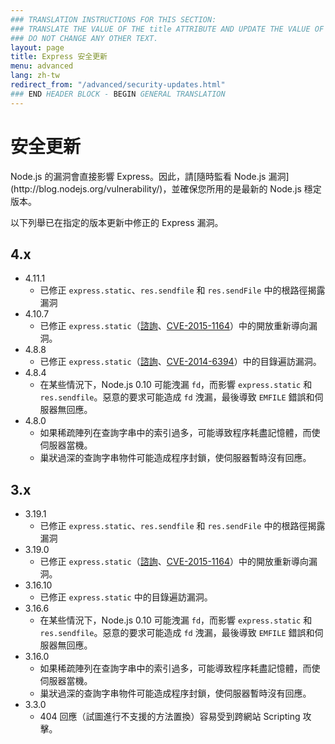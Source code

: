 ```yaml
---
### TRANSLATION INSTRUCTIONS FOR THIS SECTION:
### TRANSLATE THE VALUE OF THE title ATTRIBUTE AND UPDATE THE VALUE OF THE lang ATTRIBUTE. 
### DO NOT CHANGE ANY OTHER TEXT. 
layout: page
title: Express 安全更新
menu: advanced
lang: zh-tw
redirect_from: "/advanced/security-updates.html"
### END HEADER BLOCK - BEGIN GENERAL TRANSLATION
---
```


# 安全更新

<div class="doc-box doc-notice" markdown="1">
Node.js 的漏洞會直接影響 Express。因此，請[隨時監看 Node.js 漏洞](http://blog.nodejs.org/vulnerability/)，並確保您所用的是最新的 Node.js 穩定版本。
</div>

以下列舉已在指定的版本更新中修正的 Express 漏洞。

## 4.x

  * 4.11.1
    * 已修正 `express.static`、`res.sendfile` 和 `res.sendFile` 中的根路徑揭露漏洞
  * 4.10.7
    * 已修正 `express.static`（[諮詢](https://nodesecurity.io/advisories/serve-static-open-redirect)、[CVE-2015-1164](http://cve.mitre.org/cgi-bin/cvename.cgi?name=CVE-2015-1164)）中的開放重新導向漏洞。
  * 4.8.8
    * 已修正 `express.static`（[諮詢](http://nodesecurity.io/advisories/send-directory-traversal)、[CVE-2014-6394](http://cve.mitre.org/cgi-bin/cvename.cgi?name=CVE-2014-6394)）中的目錄遍訪漏洞。
  * 4.8.4
    * 在某些情況下，Node.js 0.10 可能洩漏 `fd`，而影響 `express.static` 和 `res.sendfile`。惡意的要求可能造成 `fd` 洩漏，最後導致 `EMFILE` 錯誤和伺服器無回應。
  * 4.8.0
    * 如果稀疏陣列在查詢字串中的索引過多，可能導致程序耗盡記憶體，而使伺服器當機。
    * 巢狀過深的查詢字串物件可能造成程序封鎖，使伺服器暫時沒有回應。

## 3.x

  * 3.19.1
    * 已修正 `express.static`、`res.sendfile` 和 `res.sendFile` 中的根路徑揭露漏洞
  * 3.19.0
    * 已修正 `express.static`（[諮詢](https://nodesecurity.io/advisories/serve-static-open-redirect)、[CVE-2015-1164](http://cve.mitre.org/cgi-bin/cvename.cgi?name=CVE-2015-1164)）中的開放重新導向漏洞。
  * 3.16.10
    * 已修正 `express.static` 中的目錄遍訪漏洞。
  * 3.16.6
    * 在某些情況下，Node.js 0.10 可能洩漏 `fd`，而影響 `express.static` 和 `res.sendfile`。惡意的要求可能造成 `fd` 洩漏，最後導致 `EMFILE` 錯誤和伺服器無回應。
  * 3.16.0
    * 如果稀疏陣列在查詢字串中的索引過多，可能導致程序耗盡記憶體，而使伺服器當機。
    * 巢狀過深的查詢字串物件可能造成程序封鎖，使伺服器暫時沒有回應。
  * 3.3.0
    * 404 回應（試圖進行不支援的方法置換）容易受到跨網站 Scripting 攻擊。
